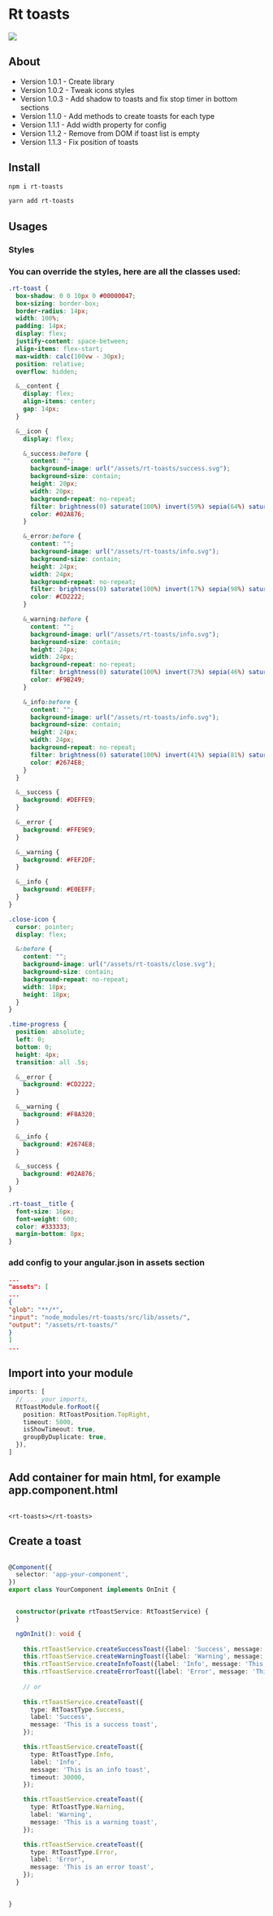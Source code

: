 # Rt toasts

![](/projects/rt-toasts/rt-toasts.gif)

## About

- Version 1.0.1 - Create library
- Version 1.0.2 - Tweak icons styles
- Version 1.0.3 - Add shadow to toasts and fix stop timer in bottom sections
- Version 1.1.0 - Add methods to create toasts for each type
- Version 1.1.1 - Add width property for config
- Version 1.1.2 - Remove from DOM if toast list is empty
- Version 1.1.3 - Fix position of toasts

## Install

```bash
npm i rt-toasts
```

```bash
yarn add rt-toasts
```

## Usages

### Styles

### You can override the styles, here are all the classes used:

```scss
.rt-toast {
  box-shadow: 0 0 10px 0 #00000047;
  box-sizing: border-box;
  border-radius: 14px;
  width: 100%;
  padding: 14px;
  display: flex;
  justify-content: space-between;
  align-items: flex-start;
  max-width: calc(100vw - 30px);
  position: relative;
  overflow: hidden;

  &__content {
    display: flex;
    align-items: center;
    gap: 14px;
  }

  &__icon {
    display: flex;

    &_success:before {
      content: "";
      background-image: url("/assets/rt-toasts/success.svg");
      background-size: contain;
      height: 20px;
      width: 20px;
      background-repeat: no-repeat;
      filter: brightness(0) saturate(100%) invert(59%) sepia(64%) saturate(4590%) hue-rotate(129deg) brightness(88%) contrast(98%);
      color: #02A876;
    }

    &_error:before {
      content: "";
      background-image: url("/assets/rt-toasts/info.svg");
      background-size: contain;
      height: 24px;
      width: 24px;
      background-repeat: no-repeat;
      filter: brightness(0) saturate(100%) invert(17%) sepia(98%) saturate(2813%) hue-rotate(349deg) brightness(92%) contrast(92%);
      color: #CD2222;
    }

    &_warning:before {
      content: "";
      background-image: url("/assets/rt-toasts/info.svg");
      background-size: contain;
      height: 24px;
      width: 24px;
      background-repeat: no-repeat;
      filter: brightness(0) saturate(100%) invert(73%) sepia(46%) saturate(737%) hue-rotate(336deg) brightness(103%) contrast(95%);
      color: #F9B249;
    }

    &_info:before {
      content: "";
      background-image: url("/assets/rt-toasts/info.svg");
      background-size: contain;
      height: 24px;
      width: 24px;
      background-repeat: no-repeat;
      filter: brightness(0) saturate(100%) invert(41%) sepia(81%) saturate(3505%) hue-rotate(204deg) brightness(94%) contrast(93%);
      color: #2674E8;
    }
  }

  &__success {
    background: #DEFFE9;
  }

  &__error {
    background: #FFE9E9;
  }

  &__warning {
    background: #FEF2DF;
  }

  &__info {
    background: #E0EEFF;
  }
}

.close-icon {
  cursor: pointer;
  display: flex;

  &:before {
    content: "";
    background-image: url("/assets/rt-toasts/close.svg");
    background-size: contain;
    background-repeat: no-repeat;
    width: 18px;
    height: 18px;
  }
}

.time-progress {
  position: absolute;
  left: 0;
  bottom: 0;
  height: 4px;
  transition: all .5s;

  &__error {
    background: #CD2222;
  }

  &__warning {
    background: #F8A320;
  }

  &__info {
    background: #2674E8;
  }

  &__success {
    background: #02A876;
  }
}

.rt-toast__title {
  font-size: 16px;
  font-weight: 600;
  color: #333333;
  margin-bottom: 8px;
}


```

### add config to your angular.json in assets section

```json
...
"assets": [
...
{
"glob": "**/*",
"input": "node_modules/rt-toasts/src/lib/assets/",
"output": "/assets/rt-toasts/"
}
]
...
```
## Import into your module
```ts
imports: [
  // ... your imports,
  RtToastModule.forRoot({
    position: RtToastPosition.TopRight,
    timeout: 5000,
    isShowTimeout: true,
    groupByDuplicate: true,
  }),
]
```

## Add container for main html, for example app.component.html
```angular17html

<rt-toasts></rt-toasts>
```

## Create a toast
```ts

@Component({
  selector: 'app-your-component',
})
export class YourComponent implements OnInit {


  constructor(private rtToastService: RtToastService) {
  }

  ngOnInit(): void {
    
    this.rtToastService.createSuccessToast({label: 'Success', message: 'This is a success toast'});
    this.rtToastService.createWarningToast({label: 'Warning', message: 'This is a warning toast'});
    this.rtToastService.createInfoToast({label: 'Info', message: 'This is a info toast'});
    this.rtToastService.createErrorToast({label: 'Error', message: 'This is a error toast'});
    
    // or
    
    this.rtToastService.createToast({
      type: RtToastType.Success,
      label: 'Success',
      message: 'This is a success toast',
    });

    this.rtToastService.createToast({
      type: RtToastType.Info,
      label: 'Info',
      message: 'This is an info toast',
      timeout: 30000,
    });

    this.rtToastService.createToast({
      type: RtToastType.Warning,
      label: 'Warning',
      message: 'This is a warning toast',
    });

    this.rtToastService.createToast({
      type: RtToastType.Error,
      label: 'Error',
      message: 'This is an error toast',
    });
  }


}
```

